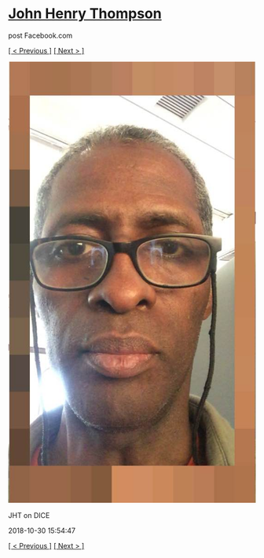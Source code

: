 # [John Henry Thompson](../README.md)
post Facebook.com

[[ < Previous ]](2018-10-30-2.md) [[ Next > ]](2018-10-30-4.md)

[![](../media/2018-10-30/Timeline-Photos-JHT-on-DICE.jpg)](../README.md)

JHT on DICE

2018-10-30 15:54:47

[[ < Previous ]](2018-10-30-2.md) [[ Next > ]](2018-10-30-4.md)